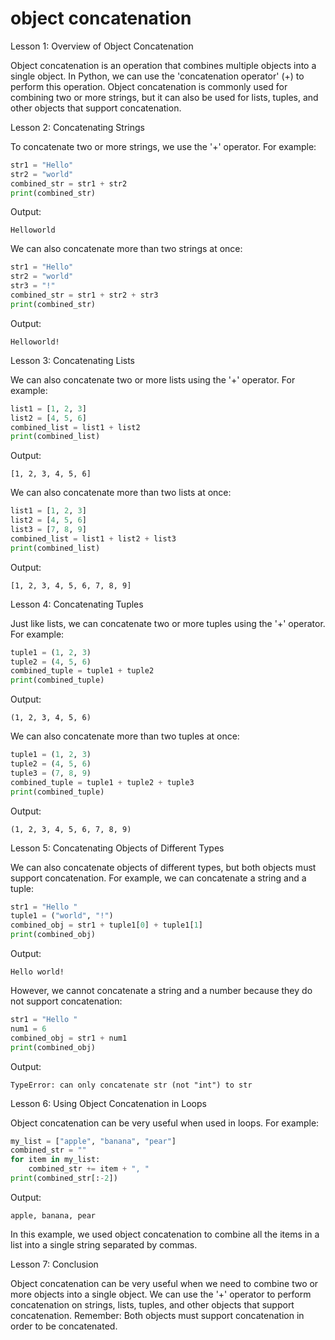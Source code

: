 
object concatenation
====================
Lesson 1: Overview of Object Concatenation 

Object concatenation is an operation that combines multiple objects into a single object. In Python, we can use the 'concatenation operator' (+) to perform this operation. Object concatenation is commonly used for combining two or more strings, but it can also be used for lists, tuples, and other objects that support concatenation.

Lesson 2: Concatenating Strings

To concatenate two or more strings, we use the '+' operator. For example:

```python
str1 = "Hello"
str2 = "world"
combined_str = str1 + str2
print(combined_str)
```

Output:
```
Helloworld
```

We can also concatenate more than two strings at once:

```python
str1 = "Hello"
str2 = "world"
str3 = "!"
combined_str = str1 + str2 + str3
print(combined_str)
```

Output:
```
Helloworld!
```

Lesson 3: Concatenating Lists

We can also concatenate two or more lists using the '+' operator. For example:

```python
list1 = [1, 2, 3]
list2 = [4, 5, 6]
combined_list = list1 + list2
print(combined_list)
```

Output:
```
[1, 2, 3, 4, 5, 6]
```

We can also concatenate more than two lists at once:

```python
list1 = [1, 2, 3]
list2 = [4, 5, 6]
list3 = [7, 8, 9]
combined_list = list1 + list2 + list3
print(combined_list)
```

Output:
```
[1, 2, 3, 4, 5, 6, 7, 8, 9]
```

Lesson 4: Concatenating Tuples

Just like lists, we can concatenate two or more tuples using the '+' operator. For example:

```python
tuple1 = (1, 2, 3)
tuple2 = (4, 5, 6)
combined_tuple = tuple1 + tuple2
print(combined_tuple)
```

Output:
```
(1, 2, 3, 4, 5, 6)
```

We can also concatenate more than two tuples at once:

```python
tuple1 = (1, 2, 3)
tuple2 = (4, 5, 6)
tuple3 = (7, 8, 9)
combined_tuple = tuple1 + tuple2 + tuple3
print(combined_tuple)
```

Output:
```
(1, 2, 3, 4, 5, 6, 7, 8, 9)
```

Lesson 5: Concatenating Objects of Different Types

We can also concatenate objects of different types, but both objects must support concatenation. For example, we can concatenate a string and a tuple:

```python
str1 = "Hello "
tuple1 = ("world", "!")
combined_obj = str1 + tuple1[0] + tuple1[1]
print(combined_obj)
```

Output:
```
Hello world!
```

However, we cannot concatenate a string and a number because they do not support concatenation:

```python
str1 = "Hello "
num1 = 6
combined_obj = str1 + num1
print(combined_obj)
```

Output:
```
TypeError: can only concatenate str (not "int") to str
```

Lesson 6: Using Object Concatenation in Loops

Object concatenation can be very useful when used in loops. For example:

```python
my_list = ["apple", "banana", "pear"]
combined_str = ""
for item in my_list:
    combined_str += item + ", "
print(combined_str[:-2])
```

Output:
```
apple, banana, pear
```

In this example, we used object concatenation to combine all the items in a list into a single string separated by commas.

Lesson 7: Conclusion

Object concatenation can be very useful when we need to combine two or more objects into a single object. We can use the '+' operator to perform concatenation on strings, lists, tuples, and other objects that support concatenation. Remember: Both objects must support concatenation in order to be concatenated.